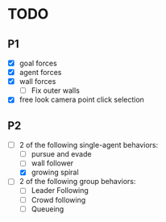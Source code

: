 
# TODO
## P1
- [x] goal forces
- [x] agent forces
- [x] wall forces
    - [ ] Fix outer walls
- [x] free look camera point click selection

## P2
- [ ] 2 of the following single-agent behaviors:
    - [ ] pursue and evade
    - [ ] wall follower
    - [x] growing spiral
- [ ] 2 of the following group behaviors:
    - [ ] Leader Following
    - [ ] Crowd following
    - [ ] Queueing
